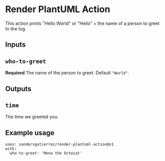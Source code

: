 # Render PlantUML Action

This action prints "Hello World" or "Hello" + the name of a person to greet to the log.

## Inputs

## `who-to-greet`

**Required** The name of the person to greet. Default `"World"`.

## Outputs

## `time`

The time we greeted you.

## Example usage

```
uses: sandersgutierrez/render-plantuml-action@v1
with:
  who-to-greet: 'Mona the Octocat'
```
